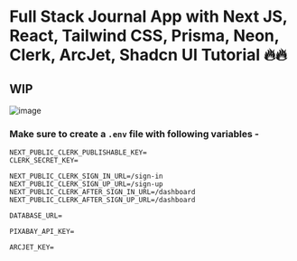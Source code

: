 # Full Stack Journal App with Next JS, React, Tailwind CSS, Prisma, Neon, Clerk, ArcJet, Shadcn UI Tutorial 🔥🔥
## WIP

![image](https://github.com/user-attachments/assets/8e4fbd95-40af-4496-a319-dd74d3954814)

### Make sure to create a `.env` file with following variables -

```
NEXT_PUBLIC_CLERK_PUBLISHABLE_KEY=
CLERK_SECRET_KEY=

NEXT_PUBLIC_CLERK_SIGN_IN_URL=/sign-in
NEXT_PUBLIC_CLERK_SIGN_UP_URL=/sign-up
NEXT_PUBLIC_CLERK_AFTER_SIGN_IN_URL=/dashboard
NEXT_PUBLIC_CLERK_AFTER_SIGN_UP_URL=/dashboard

DATABASE_URL=

PIXABAY_API_KEY=

ARCJET_KEY=
```
